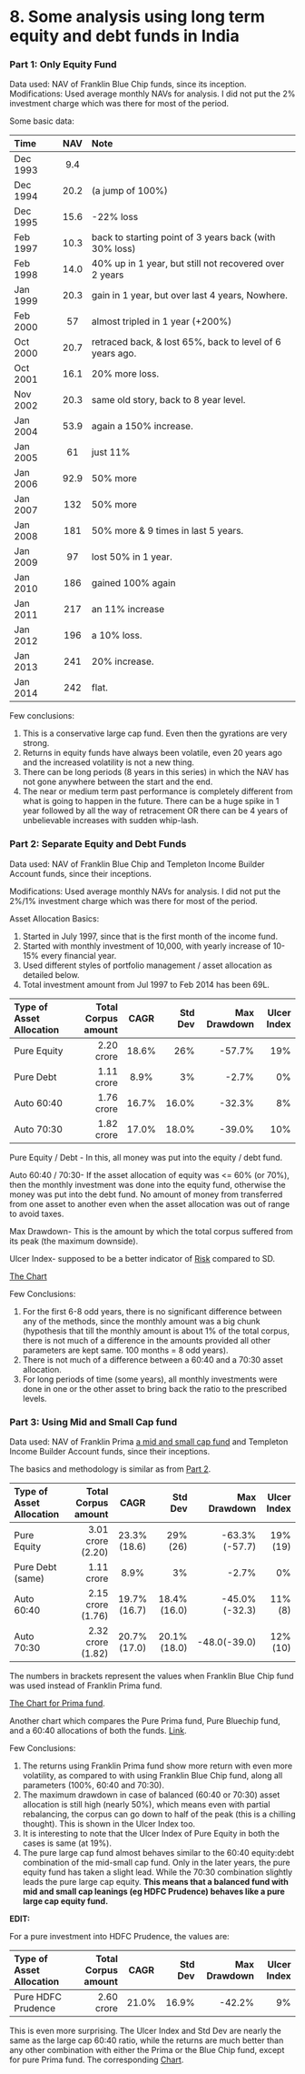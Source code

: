 # 8. Some analysis using long term equity and debt funds in India

### Part 1: Only Equity Fund

Data used: NAV of Franklin Blue Chip funds, since its inception. Modifications: Used average monthly NAVs for analysis. I did not put the 2% investment charge which was there for most of the period.

Some basic data:

| Time | NAV | Note |
| :--- | :---: | :--- |
| Dec 1993 | 9.4 |  |
| Dec 1994 | 20.2 | \(a jump of 100%\) |
| Dec 1995 | 15.6 | -22% loss |
| Feb 1997 | 10.3 | back to starting point of 3 years back \(with 30% loss\) |
| Feb 1998 | 14.0 | 40% up in 1 year, but still not recovered over 2 years |
| Jan 1999 | 20.3 | gain in 1 year, but over last 4 years, Nowhere. |
| Feb 2000 | 57 | almost tripled in 1 year \(+200%\) |
| Oct 2000 | 20.7 | retraced back, & lost 65%, back to level of 6 years ago. |
| Oct 2001 | 16.1 | 20% more loss. |
| Nov 2002 | 20.3 | same old story, back to 8 year level. |
| Jan 2004 | 53.9 | again a 150% increase. |
| Jan 2005 | 61 | just 11% |
| Jan 2006 | 92.9 | 50% more |
| Jan 2007 | 132 | 50% more |
| Jan 2008 | 181 | 50% more & 9 times in last 5 years. |
| Jan 2009 | 97 | lost 50% in 1 year. |
| Jan 2010 | 186 | gained 100% again |
| Jan 2011 | 217 | an 11% increase |
| Jan 2012 | 196 | a 10% loss. |
| Jan 2013 | 241 | 20% increase. |
| Jan 2014 | 242 | flat. |

Few conclusions:

1. This is a conservative large cap fund. Even then the gyrations are very strong.
2. Returns in equity funds have always been volatile, even 20 years ago and the increased volatility is not a new thing.
3. There can be long periods \(8 years in this series\) in which the NAV has not gone anywhere between the start and the end.
4. The near or medium term past performance is completely different from what is going to happen in the future. There can be a huge spike in 1 year followed by all the way of retracement OR there can be 4 years of unbelievable increases with sudden whip-lash.

### Part 2: Separate Equity and Debt Funds

Data used: NAV of Franklin Blue Chip and Templeton Income Builder Account funds, since their inceptions.

Modifications: Used average monthly NAVs for analysis. I did not put the 2%/1% investment charge which was there for most of the period.

Asset Allocation Basics:

1. Started in July 1997, since that is the first month of the income fund.
2. Started with monthly investment of 10,000, with yearly increase of 10-15% every financial year.
3. Used different styles of portfolio management / asset allocation as detailed below.
4. Total investment amount from Jul 1997 to Feb 2014 has been 69L.

| Type of Asset Allocation | Total Corpus amount | CAGR | Std Dev | Max Drawdown | Ulcer Index |
| :--- | ---: | :---: | ---: | ---: | ---: |
| Pure Equity | 2.20 crore | 18.6% | 26% | -57.7% | 19% |
| Pure Debt | 1.11 crore | 8.9% | 3% | -2.7% | 0% |
| Auto 60:40 | 1.76 crore | 16.7% | 16.0% | -32.3% | 8% |
| Auto 70:30 | 1.82 crore | 17.0% | 18.0% | -39.0% | 10% |

Pure Equity / Debt - In this, all money was put into the equity / debt fund.

Auto 60:40 / 70:30- If the asset allocation of equity was &lt;= 60% \(or 70%\), then the monthly investment was done into the equity fund, otherwise the money was put into the debt fund. No amount of money from transferred from one asset to another even when the asset allocation was out of range to avoid taxes.

Max Drawdown- This is the amount by which the total corpus suffered from its peak \(the maximum downside\).

Ulcer Index- supposed to be a better indicator of [Risk](http://www.tangotools.com/ui/ui.htm) compared to SD.

[The Chart](http://imgur.com/Phtp1Mu)

Few Conclusions:

1. For the first 6-8 odd years, there is no significant difference between any of the methods, since the monthly amount was a big chunk \(hypothesis that till the monthly amount is about 1% of the total corpus, there is not much of a difference in the amounts provided all other parameters are kept same. 100 months = 8 odd years\).
2. There is not much of a difference between a 60:40 and a 70:30 asset allocation.
3. For long periods of time \(some years\), all monthly investments were done in one or the other asset to bring back the ratio to the prescribed levels.

### Part 3: Using Mid and Small Cap fund

Data used: NAV of Franklin Prima [a mid and small cap fund](http://www.valueresearchonline.com/funds/newsnapshot.asp?schemecode=115) and Templeton Income Builder Account funds, since their inceptions.

The basics and methodology is similar as from [Part 2](http://redd.it/1xoz8e).

| Type of Asset Allocation | Total Corpus amount | CAGR | Std Dev | Max Drawdown | Ulcer Index |
| :--- | ---: | :---: | ---: | ---: | ---: |
| Pure Equity | 3.01 crore \(2.20\) | 23.3% \(18.6\) | 29%\(26\) | -63.3%\(-57.7\) | 19%\(19\) |
| Pure Debt \(same\) | 1.11 crore | 8.9% | 3% | -2.7% | 0% |
| Auto 60:40 | 2.15 crore \(1.76\) | 19.7%\(16.7\) | 18.4%\(16.0\) | -45.0%\(-32.3\) | 11%\(8\) |
| Auto 70:30 | 2.32 crore \(1.82\) | 20.7%\(17.0\) | 20.1%\(18.0\) | -48.0\(-39.0\) | 12%\(10\) |

The numbers in brackets represent the values when Franklin Blue Chip fund was used instead of Franklin Prima fund.

[The Chart for Prima fund](http://imgur.com/PyHCh46).

Another chart which compares the Pure Prima fund, Pure Bluechip fund, and a 60:40 allocations of both the funds. [Link](http://imgur.com/JGQDbHA).

Few Conclusions:

1. The returns using Franklin Prima fund show more return with even more volatility, as compared to with using Franklin Blue Chip fund, along all parameters \(100%, 60:40 and 70:30\). 
2. The maximum drawdown in case of balanced \(60:40 or 70:30\) asset allocation is still high \(nearly 50%\), which means even with partial rebalancing, the corpus can go down to half of the peak \(this is a chilling thought\). This is shown in the Ulcer Index too.
3. It is interesting to note that the Ulcer Index of Pure Equity in both the cases is same \(at 19%\).
4. The pure large cap fund almost behaves similar to the 60:40 equity:debt combination of the mid-small cap fund. Only in the later years, the pure equity fund has taken a slight lead. While the 70:30 combination slightly leads the pure large cap equity. **This means that a balanced fund with mid and small cap leanings \(eg HDFC Prudence\) behaves like a pure large cap equity fund.**

**EDIT:**

For a pure investment into HDFC Prudence, the values are:

| Type of Asset Allocation | Total Corpus amount | CAGR | Std Dev | Max Drawdown | Ulcer Index |
| :--- | ---: | :---: | ---: | ---: | ---: |
| Pure HDFC Prudence | 2.60 crore | 21.0% | 16.9% | -42.2% | 9% |

This is even more surprising. The Ulcer Index and Std Dev are nearly the same as the large cap 60:40 ratio, while the returns are much better than any other combination with either the Prima or the Blue Chip fund, except for pure Prima fund. The corresponding [Chart](http://imgur.com/BCu9YoT).



